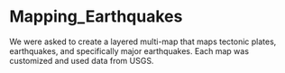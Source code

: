 # Mapping_Earthquakes

We were asked to create a layered multi-map that maps tectonic plates, earthquakes, and specifically major earthquakes. Each map was customized and used data from USGS.
